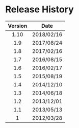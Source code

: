 # Release History

| Version | Date |
| :---: | :---: |
| 1.10 | 2018/02/16 |
| 1.9 | 2017/08/24 |
| 1.8 | 2017/02/16 |
| 1.7 | 2016/08/15 |
| 1.6 | 2016/02/17 |
| 1.5 | 2015/08/19 |
| 1.4 | 2014/12/10 |
| 1.3 | 2014/06/18 |
| 1.2 | 2013/12/01 |
| 1.1 | 2013/05/13 |
| 1 | 2012/03/28 |



